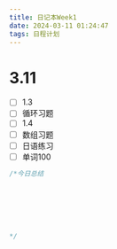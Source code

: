 ```yaml
---
title: 日记本Week1
date: 2024-03-11 01:24:47
tags: 日程计划
---
```


#  3.11

- [ ] 1.3
- [ ] 循环习题
- [ ] 1.4
- [ ] 数组习题
- [ ] 日语练习
- [ ] 单词100

```c++
/*今日总结







*/
```

